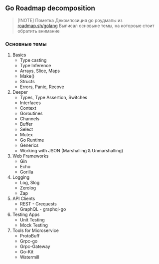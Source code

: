 ## Go Roadmap decomposition

> [!NOTE] Пометка
> Декомпозиция go роудмапы из [roadmap.sh/golang](https://roadmap.sh/golang)  Выписал основыне темы, на котороые стоит обратить внимание

### Основные темы

1. Basics
	- Type casting
	- Type Inference
	- Arrays, Slice, Maps
	- Make()
	- Structs
	- Errors, Panic, Recove
2. Deeper
	- Types, Type Assertion, Switches
	- Interfaces
	- Context
	- Goroutines
	- Channels
	- Buffer
	- Select
	- Mutex
	- Go Runtime
	- Generics
	- Working with JSON (Marshalling & Unmarshalling)
3. Web Frameworks
	- Gin
	- Echo
	- Gorilla
4. Logging
	- Log, Slog
	- Zerolog
	- Zap
5. API Clients
	- REST - Grequests
	- GraphQL - graphql-go
6. Testing Apps
	- Unit Testing
	- Mock Testing
7. Tools for Microservice
	- ProtoBuff
	- Grpc-go
	- Grpc-Gateway
	- Go-Kit
	- Watermill
